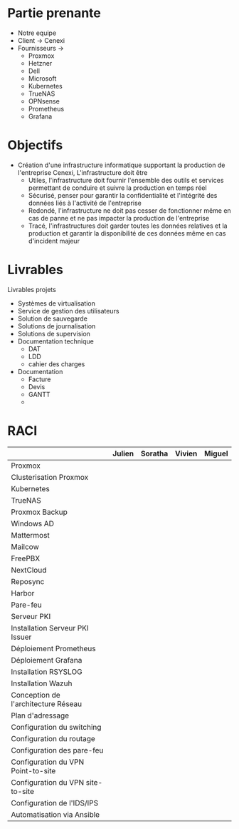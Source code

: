 # Partie prenante
- Notre equipe
- Client -> Cenexi
- Fournisseurs ->
	- Proxmox
	- Hetzner
	- Dell
	- Microsoft
	- Kubernetes
	- TrueNAS
	- OPNsense
	- Prometheus
	- Grafana


# Objectifs
- Création d'une infrastructure informatique supportant la production de l'entreprise Cenexi, L'infrastructure doit être
	- Utiles, l'infrastructure doit fournir l'ensemble des outils et services permettant de conduire et suivre la production en temps réel
	- Sécurisé, penser pour garantir la confidentialité et l'intégrité des données liés à l'activité de l'entreprise
	- Redondé, l'infrastructure ne doit pas cesser de fonctionner même en cas de panne et ne pas impacter la production de l'entreprise
	- Tracé, l'infrastructures doit garder toutes les données relatives et la production et garantir la disponibilité de ces données même en cas d'incident majeur

# Livrables
Livrables projets
- Systèmes de virtualisation
- Service de gestion des utilisateurs
- Solution de sauvegarde
- Solutions de journalisation
- Solutions de supervision
- Documentation technique
	- DAT
	- LDD
	- cahier des charges
- Documentation 
	- Facture
	- Devis
	- GANTT
	- 


# RACI

|                                     | Julien | Soratha | Vivien | Miguel |
| ----------------------------------- | ------ | ------- | ------ | ------ |
| Proxmox                             |        |         |        |        |
| Clusterisation Proxmox              |        |         |        |        |
| Kubernetes                          |        |         |        |        |
| TrueNAS                             |        |         |        |        |
| Proxmox Backup                      |        |         |        |        |
| Windows AD                          |        |         |        |        |
| Mattermost                          |        |         |        |        |
| Mailcow                             |        |         |        |        |
| FreePBX                             |        |         |        |        |
| NextCloud                           |        |         |        |        |
| Reposync                            |        |         |        |        |
| Harbor                              |        |         |        |        |
| Pare-feu                            |        |         |        |        |
| Serveur PKI                         |        |         |        |        |
| Installation Serveur PKI Issuer     |        |         |        |        |
| Déploiement Prometheus              |        |         |        |        |
| Déploiement Grafana                 |        |         |        |        |
| Installation RSYSLOG                |        |         |        |        |
| Installation Wazuh                  |        |         |        |        |
| Conception de l'architecture Réseau |        |         |        |        |
| Plan d'adressage                    |        |         |        |        |
| Configuration du switching          |        |         |        |        |
| Configuration du routage            |        |         |        |        |
| Configuration des pare-feu          |        |         |        |        |
| Configuration du VPN Point-to-site  |        |         |        |        |
| Configuration du VPN site-to-site   |        |         |        |        |
| Configuration de l'IDS/IPS          |        |         |        |        |
| Automatisation via Ansible          |        |         |        |        |
